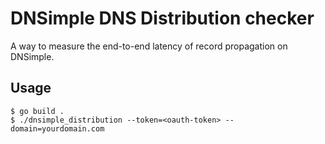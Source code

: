 # DNSimple DNS Distribution checker

A way to measure the end-to-end latency of record propagation on DNSimple.

## Usage

    $ go build .
    $ ./dnsimple_distribution --token=<oauth-token> --domain=yourdomain.com
    